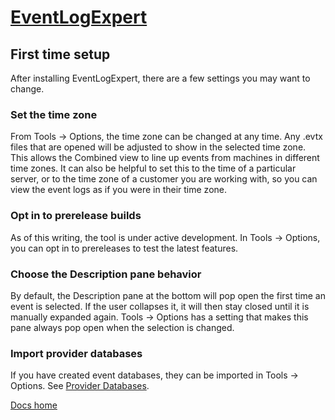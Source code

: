 # [EventLogExpert](Home.md)

## First time setup

After installing EventLogExpert, there are a few settings you may want to change.

### Set the time zone

From Tools -> Options, the time zone can be changed at any time. Any .evtx files that are opened will be adjusted to show in the selected time zone. This allows the Combined view to line up events from machines in different time zones. It can also be helpful to set this to the time of a particular server, or to the time zone of a customer you are working with, so you can view the event logs as if you were in their time zone.

### Opt in to prerelease builds

As of this writing, the tool is under active development. In Tools -> Options, you can opt in to prereleases to test the latest features.

### Choose the Description pane behavior

By default, the Description pane at the bottom will pop open the first time an event is selected. If the user collapses it, it will then stay closed until it is manually expanded again. Tools -> Options has a setting that makes this pane always pop open when the selection is changed.

### Import provider databases

If you have created event databases, they can be imported in Tools -> Options. See [Provider Databases](ProviderDatabases.md).

[Docs home](Home.md)
